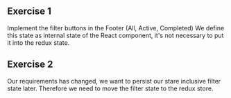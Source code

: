 ## Exercise 1

Implement the filter buttons in the Footer (All, Active, Completed)
We define this state as internal state of the React component, it's not necessary
to put it into the redux state.

## Exercise 2

Our requirements has changed, we want to persist our stare inclusive filter state later. Therefore we need to move the filter state to the redux store.
